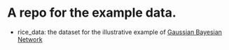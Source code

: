 # A repo for the example data.

* rice_data: the dataset for the illustrative example of [Gaussian Bayesian Network](https://haipengu.github.io/Rmd/GBN.html)
